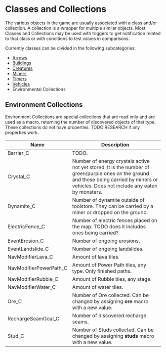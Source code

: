 # Classes and Collections

The various objects in the game are usually associated with a class and/or collection. A collection is a wrapper for  multiple similar objects. Most Classes and Collections may be used with triggers to get notification related to that class or with conditions to test values in comparisons.

Currently classes can be divided in the following subcategories:

- [Arrows](_pages/ClassesArrow)
- [Buildings](_pages/ClassesBuildings)
- [Creatures](_pages/ClassesCreatures)
- [Miners](_pages/ClassesMiners)
- [Timers](_pages/ClassesTimer)
- [Vehicles](_pages/ClassesVehicles)
- Environmental Collections

## Environment Collections

Environment Collections are special collections that are read only and are used as a macro, returning the number of discovered objects of that type. These collections do not have properties. TODO RESEARCH if any properties work.

|Name|Description|
|---|---|
|Barrier_C|TODO.|
|Crystal_C|Number of energy crystals active not yet stored. It is the number of green/purple ones on the ground and those being carried by miners or vehicles. Does not include any eaten by monsters.|
|Dynamite_C|Number of dynamite outside of toolstore. They can be carried by a miner or dropped on the ground.|
|ElectricFence_C|Number of electric fences placed on the map. TODO does it includes ones being carried?|
|EventErosion_C|Number of ongoing erosions.|
|EventLandslide_C|Number of ongoing landslides.|
|NavModifierLava_C |Amount of lava tiles.|
|NavModifierPowerPath_C|Amount of Power Path tiles, any type. Only finished paths.|
|NavModifierRubble_C|Amount of Rubble tiles, any stage.|
|NavModifierWater_C|Amount of water tiles.|
|Ore_C|Number of Ore collected.  Can be changed by assigning **ore** macro with a new value.|
|RechargeSeamGoal_C|Number of discovered recharge seams.|
|Stud_C|Number of Studs collected. Can be changed by assigning **studs** macro with a new value.|


